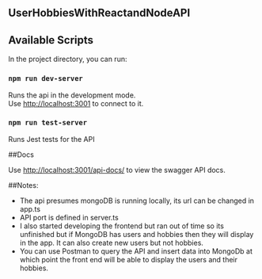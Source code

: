 ## UserHobbiesWithReactandNodeAPI
## Available Scripts

In the project directory, you can run:

### `npm run dev-server`

Runs the api in the development mode.<br />
Use [http://localhost:3001](http://localhost:3001) to connect to it.

### `npm run test-server`

Runs Jest tests for the API

##Docs

Use [http://localhost:3001/api-docs/](http://localhost:3001/api-docs/) to view the swagger API docs.

##Notes:

* The api presumes mongoDB is running locally, its url can be changed in app.ts
* API port is defined in server.ts
* I also started developing the frontend but ran out of time so its unfinished but if MongoDB has users and
hobbies then they will display in the app. It can also create new users but not hobbies.
* You can use Postman to query the API and insert data into MongoDb at which point the front end will be able 
to display the users and their hobbies.
